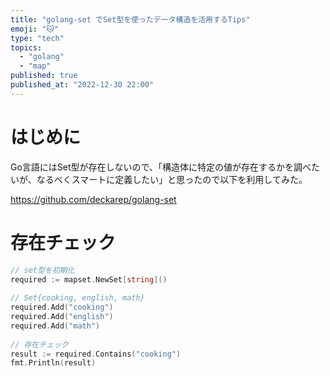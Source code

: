 ```yaml
---
title: "golang-set でSet型を使ったデータ構造を活用するTips"
emoji: "🐱"
type: "tech"
topics:
  - "golang"
  - "map"
published: true
published_at: "2022-12-30 22:00"
---
```


# はじめに

Go言語にはSet型が存在しないので、「構造体に特定の値が存在するかを調べたいが、なるべくスマートに定義したい」と思ったので以下を利用してみた。

https://github.com/deckarep/golang-set

# 存在チェック

```go
// set型を初期化
required := mapset.NewSet[string]()
  
// Set{cooking, english, math}
required.Add("cooking")
required.Add("english")
required.Add("math")
  
// 存在チェック
result := required.Contains("cooking")
fmt.Println(result)
```